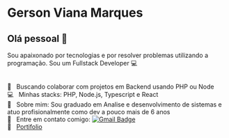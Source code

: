 # Gerson Viana Marques

## Olá pessoal 👋
Sou apaixonado por tecnologias e por resolver problemas utilizando a programação.
Sou um Fullstack Developer :computer:

 <br/> :purple_heart: &nbsp; Buscando colaborar com projetos em Backend usando PHP ou Node
 <br/> :computer: &nbsp; Minhas stacks: PHP, Node.js, Typescript e React
 <br/> 💬  &nbsp; Sobre mim: Sou graduado em Analise e desenvolvimento de sistemas e atuo profisionalmente como dev a pouco mais de 6 anos
 <br/> :email: &nbsp; Entre em contato comigo: 
[![Gmail Badge](https://img.shields.io/badge/-vianagerson2011@gmail.com-c14438?style=flat-square&logo=Gmail&logoColor=white&link=mailto:vianagerson2011@gmail.com)](mailto:vianagerson2011@gmail.com)
<br/>:rocket:  &nbsp; [Portifolio](https://gerson-viana.vercel.app)

